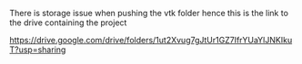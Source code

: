 There is storage issue when pushing the vtk folder hence this is the link to the drive containing the project

https://drive.google.com/drive/folders/1ut2Xvug7gJtUr1GZ7IfrYUaYlJNKIkuT?usp=sharing